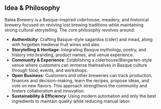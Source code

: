 ## Idea & Philosophy

Balea Brewery is a Basque-inspired ciderhouse, meadery, and historical brewery focused on reviving lost brewing traditions while maintaining strong cultural storytelling. The core philosophy revolves around:
- **Authenticity**: Crafting Basque-style sagardoa (cider) and mead, along with forgotten medieval fruit wines and ales.
- **Storytelling & Heritage**: Integrating Basque mythology, poetry, and history into branding, product names, and venue experience.
- **Community & Experience**: Establishing a ciderhouse/Biergarten-style venue where customers can immerse themselves in Basque culture through food, events, and workshops.
- **Open Business**: Customers and other breweries can track production, finances and decision-making, learn the recipes, propose ideas, and vote on new flavors. This approach strengthens the community and fosters collaboration and innovation.
- **Sustainability & Efficiency**: Using modern automation and only the best ingredients to maintain quality while reducing manual labor.